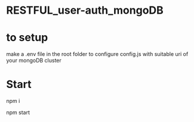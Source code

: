 # RESTFUL_user-auth_mongoDB


# to setup
make a .env file in the root folder to configure config.js with suitable uri of your mongoDB cluster

# Start
npm i

npm start
